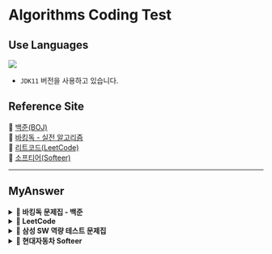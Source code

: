 # Algorithms Coding Test

## Use Languages

<img src="https://img.shields.io/badge/-Java-red?logo=Java&logoColor=white&style=flat-square"/></a>  
- `JDK11` 버전을 사용하고 있습니다.

## Reference Site

📝 [백준(BOJ)](https://www.acmicpc.net/) </br>
📝 [바킹독 - 실전 알고리즘](https://github.com/encrypted-def/basic-algo-lecture/tree/master) </br>
📝 [리트코드(LeetCode)](https://leetcode.com/problemset/) </br>
📝 [소프티어(Softeer)](https://softeer.ai/practice) </br>

---

## MyAnswer

<details><summary><b> 🚀 바킹독 문제집 - 백준</b></summary>
<div>
<blockquote>

|  번호  |                  주제                   |                                              진행도                                               |
|:----:|:-------------------------------------:|:----------------------------------------------------------------------------------------------:|
| 0x05 | [스택](src/baa_kingDog/stack/README.md) |  ![100%](https://progress-bar.dev/6/?scale=8&title=progress&width=500&color=babaca&suffix=/8)  |
| 0x06 | [큐](src/baa_kingDog/queue/README.md)  |  ![100%](https://progress-bar.dev/3/?scale=3&title=progress&width=500&color=babaca&suffix=/3)  |
| 0x07 | [덱](src/baa_kingDog/deque/README.md)  |  ![100%](https://progress-bar.dev/3/?scale=4&title=progress&width=500&color=babaca&suffix=/4)  |
| 0x08 |           스택의 활용(수식의 괄호 쌍)            |  ![100%](https://progress-bar.dev/0/?scale=5&title=progress&width=500&color=babaca&suffix=/5)  |
| 0x09 | [BFS](src/baa_kingDog/bfs/README.md)  | ![100%](https://progress-bar.dev/3/?scale=30&title=progress&width=500&color=babaca&suffix=/30) |
| 0x0B |                  재귀                   | ![100%](https://progress-bar.dev/0/?scale=10&title=progress&width=500&color=babaca&suffix=/10) |
| 0x0C |                 백트래킹                  | ![100%](https://progress-bar.dev/0/?scale=20&title=progress&width=500&color=babaca&suffix=/20) |
| 0x0D |                 시뮬레이션                 | ![100%](https://progress-bar.dev/0/?scale=61&title=progress&width=500&color=babaca&suffix=/61) |
| 0x0E |                 정렬 I                  |  ![100%](https://progress-bar.dev/0/?scale=8&title=progress&width=500&color=babaca&suffix=/8)  |
| 0x0F |                 정렬 II                 |  ![100%](https://progress-bar.dev/0/?scale=9&title=progress&width=500&color=babaca&suffix=/9)  |
| 0x10 |              다이나믹 프로그래밍               | ![100%](https://progress-bar.dev/0/?scale=44&title=progress&width=500&color=babaca&suffix=/44) |
| 0x11 |                  그리디                  | ![100%](https://progress-bar.dev/0/?scale=17&title=progress&width=500&color=babaca&suffix=/17) |
| 0x12 |                  수학                   | ![100%](https://progress-bar.dev/0/?scale=39&title=progress&width=500&color=babaca&suffix=/39) |
| 0x13 |                 이분탐색                  | ![100%](https://progress-bar.dev/0/?scale=21&title=progress&width=500&color=babaca&suffix=/21) |
| 0x14 |                 투 포인터                 | ![100%](https://progress-bar.dev/0/?scale=11&title=progress&width=500&color=babaca&suffix=/11) |
| 0x15 |                  해시                   | ![100%](https://progress-bar.dev/0/?scale=10&title=progress&width=500&color=babaca&suffix=/10) |
| 0x16 |               이진 검색 트리                |  ![100%](https://progress-bar.dev/0/?scale=7&title=progress&width=500&color=babaca&suffix=/7)  |
| 0x17 |                우선순위 큐                 |  ![100%](https://progress-bar.dev/0/?scale=8&title=progress&width=500&color=babaca&suffix=/8)  |
</blockquote>
</div>
</details>

<details><summary><b> 🚀 LeetCode </b></summary>
<div>
<h3> Array </h3>
<blockquote>

|  번호  |                        주제                         | 난이도 |
|:----:|:-------------------------------------------------:|:---:|
| 0001 | [Two Sum](https://leetcode.com/problems/two-sum/) | `easy`|

</blockquote>

<h3> Linked List </h3>
<blockquote>

|  번호  |                                     주제                                      | 난이도 |
|:----:|:---------------------------------------------------------------------------:|:---:|
| 0206 | [Reverse a Linked List](https://leetcode.com/problems/reverse-linked-list/) | `easy`|

</blockquote>
</div>
</details>


<details><summary><b> 🚀 삼성 SW 역량 테스트 문제집</b></summary>
<div>
<blockquote>
  <ul>
    <li><a href='https://github.com/IToriginal/AlgorithmCT/blob/main/src/baekjoon/%EC%82%BC%EC%84%B1A%ED%98%95/%EC%8B%9C%ED%97%98%EA%B0%90%EB%8F%85_13458/Main.java'>BOJ13458 - 시험 감독</a> : 수학, 사칙연산</li>
    <li><a href='https://github.com/IToriginal/AlgorithmCT/blob/main/src/baekjoon/%EC%82%BC%EC%84%B1A%ED%98%95/%EC%A3%BC%EC%82%AC%EC%9C%84%EA%B5%B4%EB%A6%AC%EA%B8%B0_14499/Main.java'>BOJ14499 - 주사위 굴리기</a> : 구현, 시뮬레이션 </li>
    <li><a href='https://github.com/IToriginal/AlgorithmCT/blob/main/src/baekjoon/%EC%82%BC%EC%84%B1A%ED%98%95/%ED%87%B4%EC%82%AC_14501/Main.java'>BOJ14501 - 퇴사</a> : 백트래킹(Backtracking)</li>
  </ul>
</blockquote>
</div>
</details>

<details><summary><b> 🚀 현대자동차 Softeer </b></summary>
<div>
<blockquote>
  <ul>
    <li><a href='https://softeer.ai/practice/6283'>Level2 - 8단 변속기</a> : 구현</li>
    <li><a href='https://softeer.ai/practice/6280'>Level2 - 지도 자동 구축</a> : 구현</li>
    <li><a href='https://softeer.ai/practice/6282'>Level2 - 장애물 인식 프로그램</a> : BFS</li>
    <li><a href='https://softeer.ai/practice/6284'>Level2 - 바이러스</a> : 구현</li>
    <li><a href='https://softeer.ai/practice/6270'>Level2 - GBC</a> : 구현</li>
    <li><a href='https://softeer.ai/practice/6269'>Level2 - 비밀 메뉴</a> : 구현</li>
    <li><a href='https://softeer.ai/practice/6294'>Level3 - 성적평균</a> : 구현</li>
  </ul>
</blockquote>
</div>
</details>
